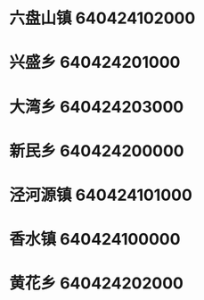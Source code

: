 # 六盘山镇 640424102000
# 兴盛乡 640424201000
# 大湾乡 640424203000
# 新民乡 640424200000
# 泾河源镇 640424101000
# 香水镇 640424100000
# 黄花乡 640424202000
